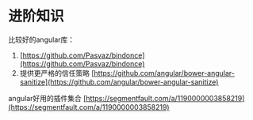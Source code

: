 # 进阶知识

比较好的angular库：

1. [https://github.com/Pasvaz/bindonce](https://github.com/Pasvaz/bindonce)
2. 提供更严格的信任策略 [https://github.com/angular/bower-angular-sanitize](https://github.com/angular/bower-angular-sanitize)

angular好用的插件集合
[https://segmentfault.com/a/1190000003858219](https://segmentfault.com/a/1190000003858219)